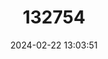 ---
title: "132754"
category: "Alphestes immaculatus"
draft: false
date: 2024-02-22 13:03:51
languages:
  Spanish; Castilian: ["Cabrilla", "Guaseta", "Guaseta Del Pacifico", "Guaseta Pacifico", "Guaseta Pintilla"]
  French: ["Varech Pacifique"]
  English: ["Pacific Mutton Hamlet"]
---